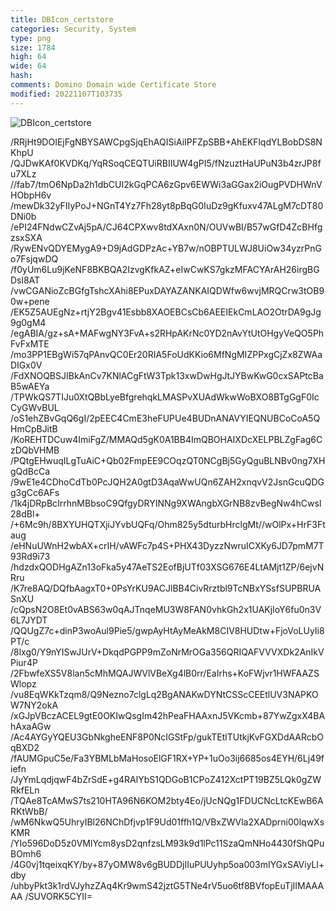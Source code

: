 ```yaml
---
title: DBIcon_certstore
categories: Security, System
type: png
size: 1784
high: 64
wide: 64
hash: 
comments: Domino Domain wide Certificate Store
modified: 20221107T103735
---
```

![DBIcon_certstore][1]

[1]: data:image/png;base64,/iVBORw0KGgoAAAANSUhEUgAAAEAAAABACAYAAACqaXHeAAAGv0lEQVR4nO2bC2wU
/RRjHt9DOIEjFgNBYSAWCpgSjqEhAQISiAiIPFZpSBB+AhEKFlqdYLBobDS8NKhpU
/QJDwKAf0KVDKq/YqRSoqCEQTUiRBIIUW4gPI5/fNzuztHaUPuN3b4zrJP8fu7XLz
//fab7/tmO6NpDa2h1dbCUI2kGqPCA6zGpv6EWWi3aGGax2iOugPVDHWnVHObpH6v
/mewDk32yFIIyPoJ+NGnT4Yz7Fh28yt8pBqG0IuDz9gKfuxv47ALgM7cDT80DNi0b
/ePI24FNdwCZvAj5pA/CJ64CPXwv8tdXAxn0N/OUVwBI/B57wGfD4ZcBHfgzsxSXA
/RywENvQDYEMygA9+D9jAdGDPzAc+YB7w/nOBPTULWJ8UiOw34yzrPnGo7FsjqwDQ
/f0yUm6Lu9jKeNF8BKBQA2IzvgKfkAZ+eIwCwKS7gkzMFACYArAH26irgBGDsl8AT
/vwCGANioZcBGfgTshcXAhi8EPuxDAYAZANKAIQDWfw6wvjMRQCrw3tOB90w+pene
/EK5Z5AUEgNz+rtjY2Bgv41Esbb8XAOEBCsCb6AEEIEkCmLAO2OtrDA9gJg9g0gM4
/egABIA/gz+sA+MAFwgNY3FvA+s2RHpAKrNc0YD2nAvYtUtOHgyVeQO5PhFvFxMTE
/mo3PP1EBgWi57qPAnvQC0Er20RIA5FoUdKKio6MfNgMIZPPxgCjZx8ZWAaDIGx0V
/FdXNOQBSJIBkAnCv7KNlACgFtW3Tpk13xwDwHgJtJYBwKwG0cxSAPtcBaB5wAEYa
/TPWkQS7TIJu0XtQBbLyeBfgrehqkLMASPvXUAdWkwWoBXO8BTgGgF0IcCyGWvBUL
/oS1ehZBvGqQ6gI/2pEEC4CmE3heFUPUe4BUDnANAVYIEQNUBCoCoA5QHmCpBJitB
/KoREHTDCuw4ImiFgZ/MMAQd5gK0A1BB4ImQBOHAIXDcXELPBLZgFag6CzDQbVHMB
/PQtgEHwuqILgTuAiC+Qb02FmpEE9COqzQT0NCgBj5GyQguBLNBv0ng7XHgQdBcCa
/9wE1e4CDhoCdTb0PcJQH2A0gtD3AqaWwUQn6ZAH2xnqvV2JsnGcuQDGg3gCc6AFs
/1k4jDRpBcIrrhnMBbsoC9QfgyDRYINNg9XWAngbXGrNB8zvBegNw4hCwsl28dBl+
/+6Mc9h/8BXYUHQTXjiJYvbUQFq/Ohm825y5dturbHrclgMt//wOlPx+HrF3Ftaug
/eHNuUWnH2wbAX+crIH/vAWFc7p4S+PHX43DyzzNwruICXKy6JD7pmM7T93Rd9i73
/hdzdxQODHgAZn13oFka5y47AeTS2EofBjUTf03XSG676E4LtAMjt1ZP/6ejvNRru
/K7re8AQ/DQfbAagxT0+0PsYrKU9ACJlBB4CivRrztbl9TcNBxYSsfSUPBRUASnXU
/cQpsN2O8Et0vABS63w0qAJTnqeMU3W8FAN0vhkGh2x1UAKjIoY6fu0n3V6L7JYDT
/QQUgZ7c+dinP3woAul9Pie5/gwpAyHtAyMeAkM8CIV8HUDtw+FjoVoLUyIi8PT/c
/8lxg0/Y9nYISwJUrV+DkqdPGPP9mZoNrMrOGa356QRIQAFVVVXDk2AnIkVPiur4P
/2FbwfeXS5V8lan5cMhMQAJWVlVBeXg4lB0rr/EaIrhs+KoFWjvr1HWFAAZSWlopz
/vu8EqWKkTzqm8/Q9Nezno7clgLq2BgANAKwDYNtCSScCEEtlUV3NAPKOW7NY2okA
/xGJpVBczACEL9gtE0OKIwQsgIm42hPeaFHAAxnJ5VKcmb+87YwZgxX4BAhAxaAGw
/Ac4AYGyYQEU3GbNkgheENF8P0NcIGStFp/gukTEtlTUtkjKvFGXDdAARcbOqBXD2
/fAUMGpuC5e/Fa3YBMLbMaHosoElGF1RX+YP+1uOo3ij6685os4EYH/6Lj49fiefn
/JyYmLqdjqwF4bZrSdE+g4RAlYbS1QDGoB1CPoZ412XctPT19BZ5LQk0gZWRkfELn
/TQAe8TcAMwS7ts210HTA96N6KOM2bty4Eo/jUcNQg1FDUCNcLtcKEwB6ARKtWbB/
/wM6NkwQ5UhryIBl26NChDfjvp1F9Ud01ffh1Q/VBxZWVla2XADprni00lqwXsKMR
/YIo596DoD5z0VMlYcm8ysD2qnfzsLM93k9d1lPc11SzaQmNHo4430fShQPuBOmh6
/4G0vj1tqeixqKY/by+87yOMW8v6gBUDDjIIuPUUyhp5oa003mIYGxSAViyLl+dby
/uhbyPkt3k1rdVJyhzZAq4Kr9wmS42jztG5TNe4rV5uo6tf8BVfopEuTjIIMAAAAA
/SUVORK5CYII=
